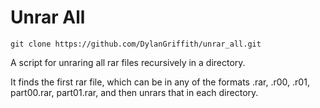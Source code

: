 Unrar All
=========

`git clone https://github.com/DylanGriffith/unrar_all.git`

A script for unraring all rar files recursively in a directory. 

It finds the first rar file, which can be in any of the formats .rar, .r00, .r01, part00.rar, part01.rar, and then unrars that in each directory.
